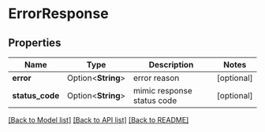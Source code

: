 # ErrorResponse

## Properties

Name | Type | Description | Notes
------------ | ------------- | ------------- | -------------
**error** | Option<**String**> | error reason | [optional]
**status_code** | Option<**String**> | mimic response status code | [optional]

[[Back to Model list]](../README.md#documentation-for-models) [[Back to API list]](../README.md#documentation-for-api-endpoints) [[Back to README]](../README.md)
